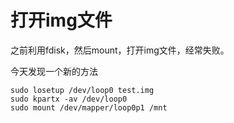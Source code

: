 # 打开img文件

之前利用fdisk，然后mount，打开img文件，经常失败。

今天发现一个新的方法
    
    sudo losetup /dev/loop0 test.img
    sudo kpartx -av /dev/loop0
    sudo mount /dev/mapper/loop0p1 /mnt